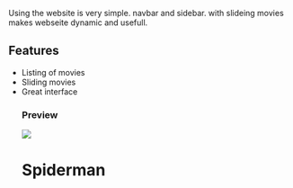Using the website is very simple. navbar and sidebar. with slideing movies makes webseite dynamic and usefull.

<h2>Features</h2>

<ul>

<li>Listing of movies</li>

<li>Sliding movies</li>

<li>Great interface</li>


<h3>Preview</h3>

![](movie.gif)

# Spiderman

